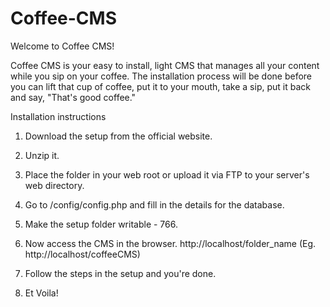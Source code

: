 # Coffee-CMS

Welcome to Coffee CMS!

Coffee CMS is your easy to install, light CMS that manages all your content while you sip on your coffee. The installation process will be done before you can lift that cup of coffee, put it to your mouth, take a sip, put it back and say, "That's good coffee."

Installation instructions

1. Download the setup from the official website.

2. Unzip it.

3. Place the folder in your web root or upload it via FTP to your server's web directory.

4. Go to /config/config.php and fill in the details for the database.

5. Make the setup folder writable - 766.

6. Now access the CMS in the browser. http://localhost/folder_name (Eg. http://localhost/coffeeCMS)

7. Follow the steps in the setup and you're done.

8. Et Voila!
